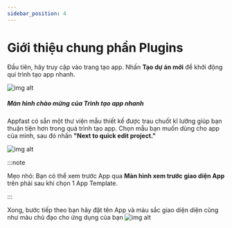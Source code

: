 ```yaml
---
sidebar_position: 4
---
```


# Giới thiệu chung phần Plugins

Đầu tiên, hãy truy cập vào trang tạo app. Nhấn **Tạo dự án mới** để khởi động qui trình tạo app nhanh.

![img alt](/img/create-app/wizard/200508-trinh-tao-app-nhanh-01.jpeg)

##### Màn hình chào mừng của Trình tạo app nhanh ####

Appfast có sẵn một thư viện mẫu thiết kế được trau chuốt kĩ lưỡng giúp bạn thuận tiện hơn trong quá trình tạo app. Chọn mẫu bạn muốn dùng cho app của mình, sau đó nhấn **"Next to quick edit project."**

![img alt](/img/create-app/wizard/200508-trinh-tao-app-nhanh-02.jpeg)

:::note

Mẹo nhỏ: Bạn có thể xem trước App qua **Màn hình xem trước giao diện App** trên phải sau khi chọn 1 App Template.

:::

Xong, bước tiếp theo bạn hãy đặt tên App và màu sắc giao diện diện cũng như màu chủ đạo cho ứng dụng của bạn
![img alt](/img/create-app/wizard/200508-trinh-tao-app-nhanh-05.jpeg)
